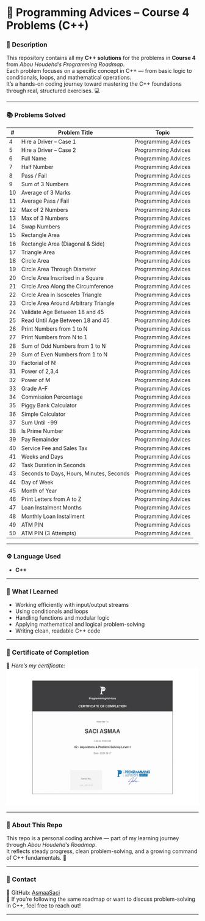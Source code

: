 # 📘 Programming Advices – Course 4 Problems (C++)

### 🧩 Description  
This repository contains all my **C++ solutions** for the problems in **Course 4** from *Abou Houdehd’s Programming Roadmap*.  
Each problem focuses on a specific concept in C++ — from basic logic to conditionals, loops, and mathematical operations.  
It’s a hands-on coding journey toward mastering the C++ foundations through real, structured exercises. 💻  

---

### 📚 Problems Solved  

| # | Problem Title | Topic |
|---|----------------|--------|
| 4 | Hire a Driver – Case 1 | Programming Advices |
| 5 | Hire a Driver – Case 2 | Programming Advices |
| 6 | Full Name | Programming Advices |
| 7 | Half Number | Programming Advices |
| 8 | Pass / Fail | Programming Advices |
| 9 | Sum of 3 Numbers | Programming Advices |
| 10 | Average of 3 Marks | Programming Advices |
| 11 | Average Pass / Fail | Programming Advices |
| 12 | Max of 2 Numbers | Programming Advices |
| 13 | Max of 3 Numbers | Programming Advices |
| 14 | Swap Numbers | Programming Advices |
| 15 | Rectangle Area | Programming Advices |
| 16 | Rectangle Area (Diagonal & Side) | Programming Advices |
| 17 | Triangle Area | Programming Advices |
| 18 | Circle Area | Programming Advices |
| 19 | Circle Area Through Diameter | Programming Advices |
| 20 | Circle Area Inscribed in a Square | Programming Advices |
| 21 | Circle Area Along the Circumference | Programming Advices |
| 22 | Circle Area in Isosceles Triangle | Programming Advices |
| 23 | Circle Area Around Arbitrary Triangle | Programming Advices |
| 24 | Validate Age Between 18 and 45 | Programming Advices |
| 25 | Read Until Age Between 18 and 45 | Programming Advices |
| 26 | Print Numbers from 1 to N | Programming Advices |
| 27 | Print Numbers from N to 1 | Programming Advices |
| 28 | Sum of Odd Numbers from 1 to N | Programming Advices |
| 29 | Sum of Even Numbers from 1 to N | Programming Advices |
| 30 | Factorial of N! | Programming Advices |
| 31 | Power of 2,3,4 | Programming Advices |
| 32 | Power of M | Programming Advices |
| 33 | Grade A–F | Programming Advices |
| 34 | Commission Percentage | Programming Advices |
| 35 | Piggy Bank Calculator | Programming Advices |
| 36 | Simple Calculator | Programming Advices |
| 37 | Sum Until -99 | Programming Advices |
| 38 | Is Prime Number | Programming Advices |
| 39 | Pay Remainder | Programming Advices |
| 40 | Service Fee and Sales Tax | Programming Advices |
| 41 | Weeks and Days | Programming Advices |
| 42 | Task Duration in Seconds | Programming Advices |
| 43 | Seconds to Days, Hours, Minutes, Seconds | Programming Advices |
| 44 | Day of Week | Programming Advices |
| 45 | Month of Year | Programming Advices |
| 46 | Print Letters from A to Z | Programming Advices |
| 47 | Loan Instalment Months | Programming Advices |
| 48 | Monthly Loan Installment | Programming Advices |
| 49 | ATM PIN | Programming Advices |
| 50 | ATM PIN (3 Attempts) | Programming Advices |

---

### ⚙️ Language Used  
- **C++**

---

### 🧠 What I Learned  
- Working efficiently with input/output streams  
- Using conditionals and loops  
- Handling functions and modular logic  
- Applying mathematical and logical problem-solving  
- Writing clean, readable C++ code  

---

### 📄 Certificate of Completion  
🏅 *Here’s my certificate:*  
![Certificate](https://github.com/AsmaaSaci/Programming-Advices-Course-4-Problems-C-/blob/main/certificate-of-completion-for-algorithms-problem-solving-level-1_page-0001.jpg)


---

### 💪 About This Repo  
This repo is a personal coding archive — part of my learning journey through *Abou Houdehd’s Roadmap*.  
It reflects steady progress, clean problem-solving, and a growing command of C++ fundamentals. 🚀  

---

### 💬 Contact  
📍 GitHub: [AsmaaSaci](https://github.com/AsmaaSaci)  
💬 If you’re following the same roadmap or want to discuss problem-solving in C++, feel free to reach out!  

---

